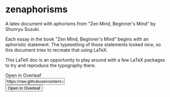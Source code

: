 # zenaphorisms
A latex document with aphorisms from "Zen Mind, Beginner's Mind" by Shunryu Suzuki.

Each essay in the book "Zen Mind, Beginner's Mind" begins with an aphoristic statement. The typesetting of those statements
looked nice, so this document tries to recreate that using LaTeX.

This LaTeX doc is an opportunity to play around with a few LaTeX packages to try and reproduce the typography there.

<div>
Open in Overleaf
<form action="https://www.overleaf.com/docs" method="post" target="_blank">
<input type="text" name="snip_uri"
       value="https://raw.githubusercontent.com/dmackinnon1/zenaphorisms/master/main.tex"><br>
<input type="submit" value="Open in Overleaf">
</form>
</div>
